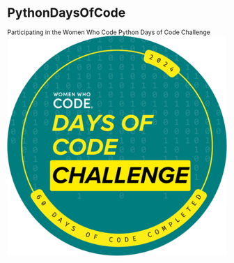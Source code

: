 # PythonDaysOfCode
Participating in the Women Who Code Python Days of Code Challenge
<img alt="WWCodePython60DayBadge2024" align="left" src="60 Days WWCode Days of Code 2024 Completion Badge for Participants.png">
